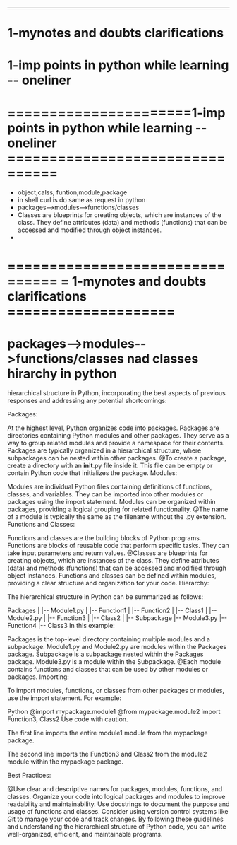 ---
# 1-mynotes and doubts clarifications
# 1-imp points in python while learning  -- oneliner



# ======================1-imp points in python while learning  -- oneliner ================================
- object,calss, funtion,module,package
- in  shell  curl is do same as request in python
- packages-->modules-->functions/classes
- Classes are blueprints for creating objects, which are instances of the class. They define attributes (data) and methods (functions) that can be accessed and modified through object instances.
-










# ================================ =  1-mynotes and doubts clarifications ====================

# packages-->modules-->functions/classes nad classes hirarchy in python
hierarchical structure in Python, incorporating the best aspects of previous responses and addressing any potential shortcomings:

Packages:

At the highest level, Python organizes code into packages.
Packages are directories containing Python modules and other packages.
They serve as a way to group related modules and provide a namespace for their contents.
Packages are typically organized in a hierarchical structure, where subpackages can be nested within other packages.
@To create a package, create a directory with an __init__.py file inside it. This file can be empty or contain Python code that initializes the package.
Modules:

Modules are individual Python files containing definitions of functions, classes, and variables.
They can be imported into other modules or packages using the import statement.
Modules can be organized within packages, providing a logical grouping for related functionality.
@The name of a module is typically the same as the filename without the .py extension.
Functions and Classes:

Functions and classes are the building blocks of Python programs.
Functions are blocks of reusable code that perform specific tasks. They can take input parameters and return values.
@Classes are blueprints for creating objects, which are instances of the class. They define attributes (data) and methods (functions) that can be accessed and modified through object instances.
Functions and classes can be defined within modules, providing a clear structure and organization for your code.
Hierarchy:

The hierarchical structure in Python can be summarized as follows:

Packages
  |
  |-- Module1.py
  |   |-- Function1
  |   |-- Function2
  |   |-- Class1
  |
  |-- Module2.py
  |   |-- Function3
  |   |-- Class2
  |
  |-- Subpackage
      |-- Module3.py
        |-- Function4
        |-- Class3
In this example:

Packages is the top-level directory containing multiple modules and a subpackage.
Module1.py and Module2.py are modules within the Packages package.
Subpackage is a subpackage nested within the Packages package.
Module3.py is a module within the Subpackage.
@Each module contains functions and classes that can be used by other modules or packages.
Importing:

To import modules, functions, or classes from other packages or modules, use the import statement. For example:

Python
@import mypackage.module1
@from mypackage.module2 import Function3, Class2
Use code with caution.

The first line imports the entire module1 module from the mypackage package.

The second line imports the Function3 and Class2 from the module2 module within the mypackage package.

Best Practices:

@Use clear and descriptive names for packages, modules, functions, and classes.
Organize your code into logical packages and modules to improve readability and maintainability.
Use docstrings to document the purpose and usage of functions and classes.
Consider using version control systems like Git to manage your code and track changes.
By following these guidelines and understanding the hierarchical structure of Python code, you can write well-organized, efficient, and maintainable programs.